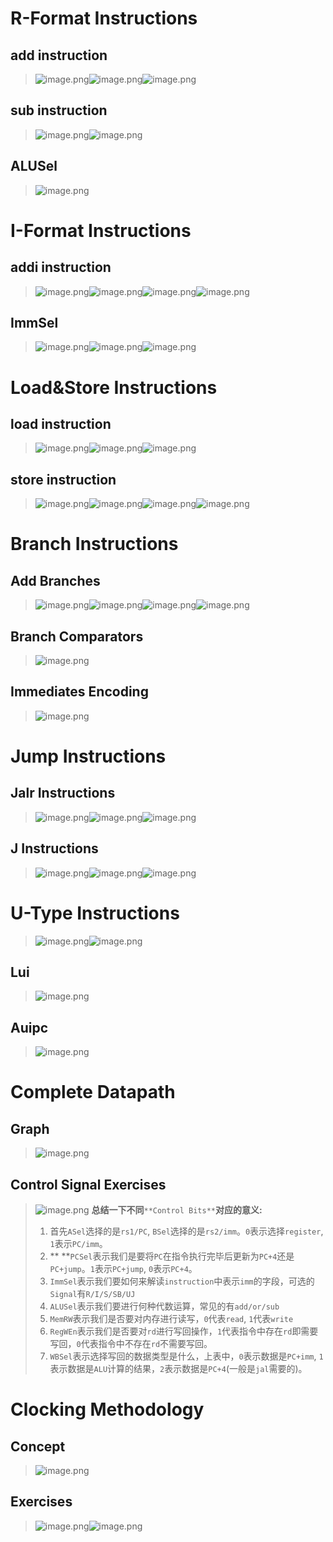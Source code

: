 # R-Format Instructions
## add instruction
> ![image.png](./RISC-V_Single-Cycle_Datapath.assets/20231023_2315055075.png)![image.png](./RISC-V_Single-Cycle_Datapath.assets/20231023_2315067824.png)![image.png](./RISC-V_Single-Cycle_Datapath.assets/20231023_2315085444.png)




## sub instruction
> ![image.png](./RISC-V_Single-Cycle_Datapath.assets/20231023_2315099468.png)![image.png](./RISC-V_Single-Cycle_Datapath.assets/20231023_2315114766.png)



## ALUSel
> ![image.png](./RISC-V_Single-Cycle_Datapath.assets/20231023_2315134855.png)




# I-Format Instructions
## addi instruction
> ![image.png](./RISC-V_Single-Cycle_Datapath.assets/20231023_2315156822.png)![image.png](./RISC-V_Single-Cycle_Datapath.assets/20231023_2315168407.png)![image.png](./RISC-V_Single-Cycle_Datapath.assets/20231023_2315176139.png)![image.png](./RISC-V_Single-Cycle_Datapath.assets/20231023_2315182744.png)



## ImmSel
> ![image.png](./RISC-V_Single-Cycle_Datapath.assets/20231023_2315196631.png)![image.png](./RISC-V_Single-Cycle_Datapath.assets/20231023_2315235609.png)![image.png](./RISC-V_Single-Cycle_Datapath.assets/20231023_2315242675.png)




# Load&Store Instructions
## load instruction
> ![image.png](./RISC-V_Single-Cycle_Datapath.assets/20231023_2315255690.png)![image.png](./RISC-V_Single-Cycle_Datapath.assets/20231023_2315274629.png)![image.png](./RISC-V_Single-Cycle_Datapath.assets/20231023_2315284456.png)



## store instruction
> ![image.png](./RISC-V_Single-Cycle_Datapath.assets/20231023_2315302295.png)![image.png](./RISC-V_Single-Cycle_Datapath.assets/20231023_2315302147.png)![image.png](./RISC-V_Single-Cycle_Datapath.assets/20231023_2315318681.png)![image.png](./RISC-V_Single-Cycle_Datapath.assets/20231023_2315321267.png)




# Branch Instructions
## Add Branches
> ![image.png](./RISC-V_Single-Cycle_Datapath.assets/20231023_2315346460.png)![image.png](./RISC-V_Single-Cycle_Datapath.assets/20231023_2315358390.png)![image.png](./RISC-V_Single-Cycle_Datapath.assets/20231023_2315372973.png)![image.png](./RISC-V_Single-Cycle_Datapath.assets/20231023_2315396666.png)



## Branch Comparators
> ![image.png](./RISC-V_Single-Cycle_Datapath.assets/20231023_2315408239.png)



## Immediates Encoding
> ![image.png](./RISC-V_Single-Cycle_Datapath.assets/20231023_2315419151.png)



# Jump Instructions
## Jalr Instructions
> ![image.png](./RISC-V_Single-Cycle_Datapath.assets/20231023_2315425966.png)![image.png](./RISC-V_Single-Cycle_Datapath.assets/20231023_2315449276.png)![image.png](./RISC-V_Single-Cycle_Datapath.assets/20231023_2315442470.png)



## J Instructions
> ![image.png](./RISC-V_Single-Cycle_Datapath.assets/20231023_2315461910.png)![image.png](./RISC-V_Single-Cycle_Datapath.assets/20231023_2315471972.png)![image.png](./RISC-V_Single-Cycle_Datapath.assets/20231023_2315491850.png)



# U-Type Instructions
> ![image.png](./RISC-V_Single-Cycle_Datapath.assets/20231023_2315505552.png)![image.png](./RISC-V_Single-Cycle_Datapath.assets/20231023_2315508952.png)



## Lui
> ![image.png](./RISC-V_Single-Cycle_Datapath.assets/20231023_2315528638.png)



## Auipc
> ![image.png](./RISC-V_Single-Cycle_Datapath.assets/20231023_2315548914.png)




# Complete Datapath
## Graph
> ![image.png](./RISC-V_Single-Cycle_Datapath.assets/20231023_2315559780.png)


## Control Signal Exercises
> ![image.png](./RISC-V_Single-Cycle_Datapath.assets/20231023_2315574457.png)
> **总结一下不同**`**Control Bits**`**对应的意义:**
> 1. 首先`ASel`选择的是`rs1/PC`, `BSel`选择的是`rs2/imm`。`0`表示选择`register`, `1`表示`PC/imm`。
> 2. ** **`PCSel`表示我们是要将`PC`在指令执行完毕后更新为`PC+4`还是`PC+jump`。`1`表示`PC+jump`, `0`表示`PC+4`。
> 3. `ImmSel`表示我们要如何来解读`instruction`中表示`imm`的字段，可选的`Signal`有`R/I/S/SB/UJ`
> 4. `ALUSel`表示我们要进行何种代数运算，常见的有`add/or/sub`
> 5. `MemRW`表示我们是否要对内存进行读写，`0`代表`read`, `1`代表`write`
> 6. `RegWEn`表示我们是否要对`rd`进行写回操作，`1`代表指令中存在`rd`即需要写回，`0`代表指令中不存在`rd`不需要写回。
> 7. `WBSel`表示选择写回的数据类型是什么，上表中，`0`表示数据是`PC+imm`, `1`表示数据是`ALU`计算的结果，`2`表示数据是`PC+4`(一般是`jal`需要的)。



# Clocking Methodology
## Concept
> ![image.png](./RISC-V_Single-Cycle_Datapath.assets/20231023_2315593276.png)







## Exercises
> ![image.png](./RISC-V_Single-Cycle_Datapath.assets/20231023_2315599105.png)![image.png](./RISC-V_Single-Cycle_Datapath.assets/20231023_2316008453.png)



